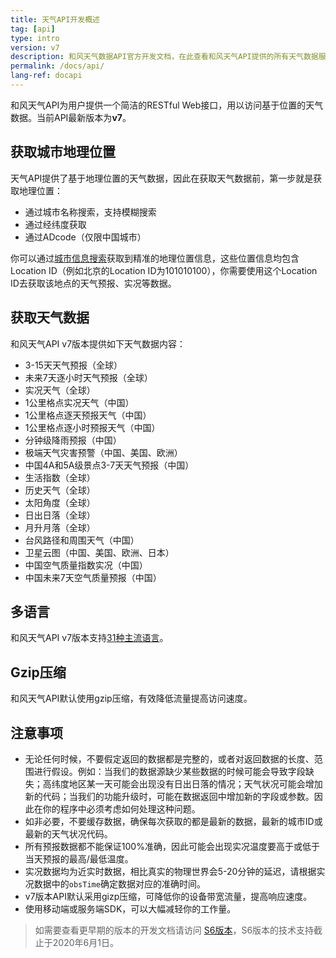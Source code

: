 ```yaml
---
title: 天气API开发概述
tag: [api]
type: intro
version: v7
description: 和风天气数据API官方开发文档，在此查看和风天气API提供的所有天气数据服务，包括实况天气、30天预报、逐小时预报、空气质量AQI，灾害预警、分钟级降水、生活指数等天气数据服务。
permalink: /docs/api/
lang-ref: docapi
---
```


和风天气API为用户提供一个简洁的RESTful Web接口，用以访问基于位置的天气数据。当前API最新版本为**v7**。

## 获取城市地理位置

天气API提供了基于地理位置的天气数据，因此在获取天气数据前，第一步就是获取地理位置：
- 通过城市名称搜索，支持模糊搜索
- 通过经纬度获取
- 通过ADcode（仅限中国城市）

你可以通过[城市信息搜索](/docs/api/geo)获取到精准的地理位置信息，这些位置信息均包含Location ID（例如北京的Location ID为101010100），你需要使用这个Location ID去获取该地点的天气预报、实况等数据。

## 获取天气数据

和风天气API v7版本提供如下天气数据内容：

- 3-15天天气预报（全球）
- 未来7天逐小时天气预报（全球）
- 实况天气（全球）
- 1公里格点实况天气（中国）
- 1公里格点逐天预报天气（中国）
- 1公里格点逐小时预报天气（中国）
- 分钟级降雨预报（中国）
- 极端天气灾害预警（中国、美国、欧洲）
- 中国4A和5A级景点3-7天天气预报（中国）
- 生活指数（全球）
- 历史天气（全球）
- 太阳角度（全球）
- 日出日落（全球）
- 月升月落（全球）
- 台风路径和周围天气（中国）
- 卫星云图（中国、美国、欧洲、日本）
- 中国空气质量指数实况（中国）
- 中国未来7天空气质量预报（中国）

## 多语言

和风天气API v7版本支持[31种主流语言](/docs/start/language)。

## Gzip压缩

和风天气API默认使用gzip压缩，有效降低流量提高访问速度。

## 注意事项

- 无论任何时候，不要假定返回的数据都是完整的，或者对返回数据的长度、范围进行假设。例如：当我们的数据源缺少某些数据的时候可能会导致字段缺失；高纬度地区某一天可能会出现没有日出日落的情况；天气状况可能会增加新的代码；当我们的功能升级时，可能在数据返回中增加新的字段或参数。因此在你的程序中必须考虑如何处理这种问题。
- 如非必要，不要缓存数据，确保每次获取的都是最新的数据，最新的城市ID或最新的天气状况代码。
- 所有预报数据都不能保证100%准确，因此可能会出现实况温度要高于或低于当天预报的最高/最低温度。
- 实况数据均为近实时数据，相比真实的物理世界会5-20分钟的延迟，请根据实况数据中的`obsTime`确定数据对应的准确时间。
- v7版本API默认采用gizp压缩，可降低你的设备带宽流量，提高响应速度。
- 使用移动端或服务端SDK，可以大幅减轻你的工作量。

> 如需要查看更早期的版本的开发文档请访问 [S6版本](/docs/legacy/api/s6)，S6版本的技术支持截止于2020年6月1日。

